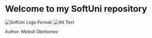 # Welcome to my SoftUni repository
![SoftUni Logo](http://codeweekeu.s3.amazonaws.com/event_picture/SoftUni-Logo-Flat.png)
Format: ![Alt Text](http://codeweekeu.s3.amazonaws.com/event_picture/SoftUni-Logo-Flat.png)


Author: *Metodi Obetsanov*
